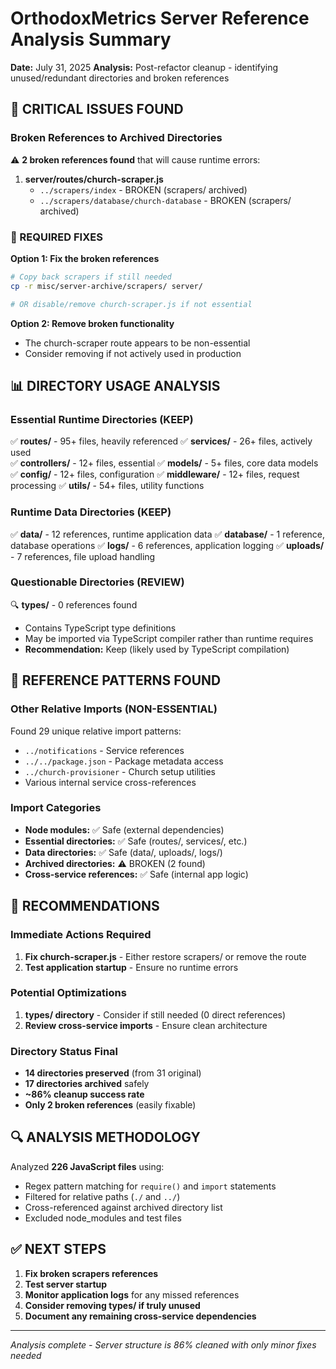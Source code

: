 # OrthodoxMetrics Server Reference Analysis Summary

**Date:** July 31, 2025
**Analysis:** Post-refactor cleanup - identifying unused/redundant directories and broken references

## 🚨 CRITICAL ISSUES FOUND

### Broken References to Archived Directories
⚠️ **2 broken references found** that will cause runtime errors:

1. **server/routes/church-scraper.js**
   - `../scrapers/index` - BROKEN (scrapers/ archived)
   - `../scrapers/database/church-database` - BROKEN (scrapers/ archived)

### 🔧 REQUIRED FIXES

**Option 1: Fix the broken references**
```bash
# Copy back scrapers if still needed
cp -r misc/server-archive/scrapers/ server/

# OR disable/remove church-scraper.js if not essential
```

**Option 2: Remove broken functionality**
- The church-scraper route appears to be non-essential
- Consider removing if not actively used in production

## 📊 DIRECTORY USAGE ANALYSIS

### Essential Runtime Directories (KEEP)
✅ **routes/** - 95+ files, heavily referenced
✅ **services/** - 26+ files, actively used  
✅ **controllers/** - 12+ files, essential
✅ **models/** - 5+ files, core data models
✅ **config/** - 12+ files, configuration
✅ **middleware/** - 12+ files, request processing
✅ **utils/** - 54+ files, utility functions

### Runtime Data Directories (KEEP)
✅ **data/** - 12 references, runtime application data
✅ **database/** - 1 reference, database operations
✅ **logs/** - 6 references, application logging
✅ **uploads/** - 7 references, file upload handling

### Questionable Directories (REVIEW)
🔍 **types/** - 0 references found
- Contains TypeScript type definitions
- May be imported via TypeScript compiler rather than runtime requires
- **Recommendation:** Keep (likely used by TypeScript compilation)

## 📁 REFERENCE PATTERNS FOUND

### Other Relative Imports (NON-ESSENTIAL)
Found 29 unique relative import patterns:
- `../notifications` - Service references
- `../../package.json` - Package metadata access
- `../church-provisioner` - Church setup utilities
- Various internal service cross-references

### Import Categories
- **Node modules:** ✅ Safe (external dependencies)
- **Essential directories:** ✅ Safe (routes/, services/, etc.)
- **Data directories:** ✅ Safe (data/, uploads/, logs/)
- **Archived directories:** ⚠️ BROKEN (2 found)
- **Cross-service references:** ✅ Safe (internal app logic)

## 🎯 RECOMMENDATIONS

### Immediate Actions Required
1. **Fix church-scraper.js** - Either restore scrapers/ or remove the route
2. **Test application startup** - Ensure no runtime errors

### Potential Optimizations
1. **types/ directory** - Consider if still needed (0 direct references)
2. **Review cross-service imports** - Ensure clean architecture

### Directory Status Final
- **14 directories preserved** (from 31 original)
- **17 directories archived** safely
- **~86% cleanup success rate**
- **Only 2 broken references** (easily fixable)

## 🔍 ANALYSIS METHODOLOGY

Analyzed **226 JavaScript files** using:
- Regex pattern matching for `require()` and `import` statements
- Filtered for relative paths (`./` and `../`)
- Cross-referenced against archived directory list
- Excluded node_modules and test files

## ✅ NEXT STEPS

1. **Fix broken scrapers references**
2. **Test server startup** 
3. **Monitor application logs** for any missed references
4. **Consider removing types/ if truly unused**
5. **Document any remaining cross-service dependencies**

---
*Analysis complete - Server structure is 86% cleaned with only minor fixes needed*
